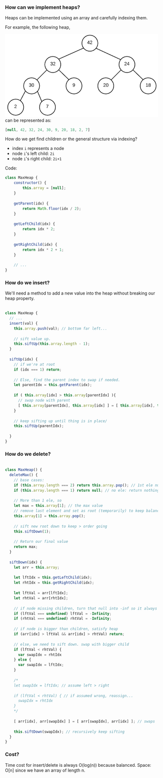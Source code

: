 ### How can we implement heaps?

Heaps can be implemented using an array and carefully indexing them.

For example, the following heap, <br>

![Max Heap](Images/max_heap_ex.png)
can be represented as:
```js
[null, 42, 32, 24, 30, 9, 20, 18, 2, 7]
```

How do we get find children or the general structure via indexing?
  * index `i` represents a node
  * node `i`'s left child: `2i`
  * node `i`'s right child: `2i+1`

Code:

```js
class MaxHeap {
    constructor() {
        this.array = [null];
    }

    getParent(idx) {
        return Math.floor(idx / 2);
    }

    getLeftChild(idx) {
        return idx * 2;
    }

    getRightChild(idx) {
        return idx * 2 + 1;
    }

    // ...
}

```

### How do we insert?
We'll need a method to add a new value into the heap without breaking our heap property.

```js

class MaxHeap {
  // ...
  insert(val) {
    this.array.push(val); // bottom far left...

    // sift value up.
    this.siftUp(this.array.length - 1);
  }

  siftUp(idx) {
    // if we're at root
    if (idx === 1) return;

    // Else, find the parent index to swap if needed.
    let parentIdx = this.getParent(idx);

    if ( this.array[idx] > this.array[parentIdx] ){
      // swap node with parent
      [ this.array[parentIdx], this.array[idx] ] = [ this.array[idx], this.array[parentIdx] ]; // swaps
    }

    // keep sifting up until thing is in place/
    this.siftUp(parentIdx);

  }
}
```

### How do we delete?

```js

class MaxHeap() {
  deleteMax() {
    // base cases:
    if (this.array.length === 2) return this.array.pop(); // 1st ele null...
    if (this.array.length === 1) return null; // no ele: return nothing

    // More than 1 ele, so
    let max = this.array[1]; // the max value
    // remove last element and set as root (temporarily) to keep balance
    this.array[1] = this.array.pop();

    // sift new root down to keep > order going
    this.siftDown(1);

    // Return our final value
    return max;
  }

  siftDown(idx) {
    let arr = this.array;

    let lftIdx = this.getLeftChild(idx);
    let rhtIdx = this.getRightChild(idx);

    let lftVal = arr[lftIdx];
    let rhtVal = arr[rhtIdx];

    // if node missing children, turn that null into -inf so it always gets swapped
    if (lftVal === undefined) lftVal = -Infinity;
    if (rhtVal === undefined) rhtVal = -Infinity;

    // if node is bigger than children, satisfy heap
    if (arr[idx] > lftVal && arr[idx] > rhtVal) return;

    // else, we need to sift down. swap with bigger child
    if (lftVal < rhtVal) {
      var swapIdx = rhtIdx
    } else {
      var swapIdx = lftIdx;
    }

    /*
    let swapIdx = lftIdx; // assume left > right

    if (lftVal < rhtVal) { // if assumed wrong, reassign...
      swapIdx = rhtIdx
    } 
    */

    [ arr[idx], arr[swapIdx] ] = [ arr[swapIdx], arr[idx] ]; // swaps

    this.siftDown(swapIdx); // recursively keep sifting
  }
}
```

### Cost?

Time cost for insert/delete is always O(log(n)) because balanced.
Space: O[n] since we have an array of length n.
